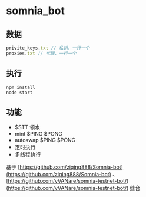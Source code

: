 # somnia_bot

## 数据

```js
privite_keys.txt // 私钥，一行一个
proxies.txt // 代理，一行一个
```

## 执行

```
npm install
node start
```

## 功能 

- $STT 领水
- mint $PING $PONG
- autoswap $PING $PONG
- 定时执行
- 多线程执行

基于 [https://github.com/ziqing888/Somnia-bot](https://github.com/ziqing888/Somnia-bot) 、[https://github.com/vVANare/somnia-testnet-bot/)(https://github.com/vVANare/somnia-testnet-bot/) 缝合


